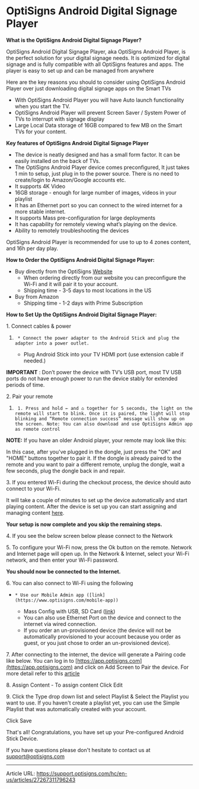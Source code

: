 # OptiSigns Android Digital Signage Player

**What is the OptiSigns Android Digital Signage Player?**

OptiSigns Android Digital Signage Player, aka OptiSigns Android Player, is the perfect solution for your digital signage needs. It is optimized for digital signage and is fully compatible with all OptiSigns features and apps. The player is easy to set up and can be managed from anywhere

Here are the key reasons you should to consider using OptiSigns Android Player over just downloading digital signage apps on the Smart TVs

  * With OptiSigns Android Player you will have Auto launch functionality when you start the TV.
  * OptiSigns Android Player will prevent Screen Saver / System Power of TVs to interrupt with signage display 
  * Large Local Data storage of 16GB compared to few MB on the Smart TVs for your content.



**Key features of OptiSigns Android Digital Signage Player**

  * The device is neatly designed and has a small form factor. It can be easily installed on the back of TVs.
  * The OptiSigns Android Player device comes preconfigured, It just takes 1 min to setup, just plug in to the power source. There is no need to create/login to Amazon/Google accounts etc.
  * It supports 4K Video
  * 16GB storage - enough for large number of images, videos in your playlist
  * It has an Ethernet port so you can connect to the wired internet for a more stable internet.
  * It supports Mass pre-configuration for large deployments
  * It has capability for remotely viewing what’s playing on the device.
  * Ability to remotely troubleshooting the devices



OptiSigns Android Player is recommended for use to up to 4 zones content, and 16h per day play.

**How to Order the OptiSigns Android Digital Signage Player:**

  * Buy directly from the OptiSigns [Website ](https://links.optisigns.com/szzk)
    * When ordering directly from our website you can preconfigure the Wi-Fi and it will pair it to your account. 
    * Shipping time - 3-5 days to most locations in the US
  * Buy from Amazon 
    * Shipping time - 1-2 days with Prime Subscription



**How to Set Up the OptiSigns Android Digital Signage Player:**

1\. Connect cables & power

  1.      * Connect the power adapter to the Android Stick and plug the adapter into a power outlet.
     * Plug Android Stick into your TV HDMI port (use extension cable if needed.)



**IMPORTANT** : Don’t power the device with TV’s USB port, most TV USB ports do not have enough power to run the device stably for extended periods of time.



2\. Pair your remote

  1.      1. Press and hold ← and ⌂ together for 5 seconds, the light on the remote will start to blink. Once it is paired, the light will stop blinking and “Remote connection success” message will show up on the screen. Note: You can also download and use OptiSigns Admin app as remote control





**NOTE:** If you have an older Android player, your remote may look like this:



In this case, after you've plugged in the dongle, just press the "OK" and "HOME" buttons together to pair it. If the dongle is already paired to the remote and you want to pair a different remote, unplug the dongle, wait a few seconds, plug the dongle back in and repair.

3\. If you entered Wi-Fi during the checkout process, the device should auto connect to your Wi-Fi.

It will take a couple of minutes to set up the device automatically and start playing content. After the device is set up you can start assigning and managing content [here](https://app.optisigns.com/signIn).

**Your setup is now complete and you skip the remaining steps.**

4\. If you see the below screen below please connect to the Network 



5\. To configure your Wi-Fi now, press the Ok button on the remote. Network and Internet page will open up. In the Network & Internet, select your Wi-Fi network, and then enter your Wi-Fi password. 



**You should now be connected to the Internet.**

6\. You can also connect to Wi-Fi using the following

  *     * Use our Mobile Admin app ([link](https://www.optisigns.com/mobile-app))
    * Mass Config with USB, SD Card ([link](https://support.optisigns.com/hc/en-us/articles/4416542923667-How-to-perform-mass-provisioning-with-OptiSigns))
    * You can also use Ethernet Port on the device and connect to the internet via wired connection.
    * If you order an un-provisioned device (the device will not be automatically provisioned to your account because you order as guest, or you just chose to order an un-provisioned device).



7\. After connecting to the internet, the device will generate a Pairing code like below. You can log in to [https://app.optisigns.com](https://app.optisigns.com) and click on Add Screen to Pair the device. For more detail refer to this [article](https://support.optisigns.com/hc/en-us/articles/360016374813-Set-up-add-a-screen)

  


8\. Assign Content - To assign content Click Edit



9\. Click the Type drop down list and select Playlist & Select the Playlist you want to use. If you haven't create a playlist yet, you can use the Simple Playlist that was automatically created with your account.



Click Save

That's all! Congratulations, you have set up your Pre-configured Android Stick Device.

If you have questions please don't hesitate to contact us at support@optisigns.com

---
Article URL: https://support.optisigns.com/hc/en-us/articles/27267311796243
